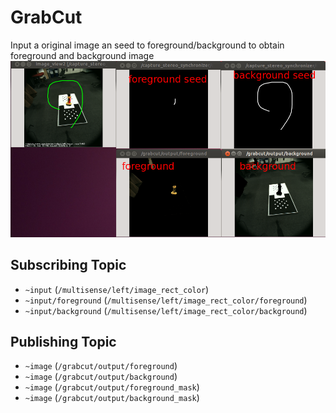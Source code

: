 # GrabCut
Input a original image an seed to foreground/background to obtain foreground and background image
![](images/grabCut.png)

## Subscribing Topic
* `~input` (`/multisense/left/image_rect_color`)
* `~input/foreground` (`/multisense/left/image_rect_color/foreground`)
* `~input/background` (`/multisense/left/image_rect_color/background`)

## Publishing Topic
* `~image` (`/grabcut/output/foreground`)
* `~image` (`/grabcut/output/background`)
* `~image` (`/grabcut/output/foreground_mask`)
* `~image` (`/grabcut/output/background_mask`)
